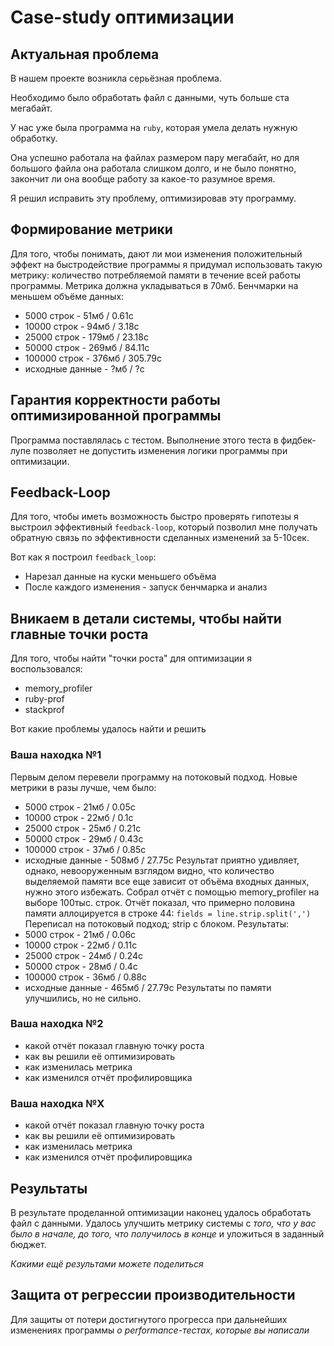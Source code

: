 # Case-study оптимизации

## Актуальная проблема
В нашем проекте возникла серьёзная проблема.

Необходимо было обработать файл с данными, чуть больше ста мегабайт.

У нас уже была программа на `ruby`, которая умела делать нужную обработку.

Она успешно работала на файлах размером пару мегабайт, но для большого файла она работала слишком долго, и не было понятно, закончит ли она вообще работу за какое-то разумное время.

Я решил исправить эту проблему, оптимизировав эту программу.

## Формирование метрики
Для того, чтобы понимать, дают ли мои изменения положительный эффект на быстродействие программы я придумал использовать такую метрику: количество потребляемой памяти в течение всей работы программы. Метрика должна укладываться в 70мб.
Бенчмарки на меньшем объёме данных:

- 5000 строк - 51мб / 0.61с
- 10000 строк - 94мб / 3.18с
- 25000 строк - 179мб / 23.18с
- 50000 строк - 269мб / 84.11с
- 100000 строк - 376мб / 305.79с
- исходные данные - ?мб / ?с

## Гарантия корректности работы оптимизированной программы
Программа поставлялась с тестом. Выполнение этого теста в фидбек-лупе позволяет не допустить изменения логики программы при оптимизации.

## Feedback-Loop
Для того, чтобы иметь возможность быстро проверять гипотезы я выстроил эффективный `feedback-loop`, который позволил мне получать обратную связь по эффективности сделанных изменений за 5-10сек.

Вот как я построил `feedback_loop`:
 - Нарезал данные на куски меньшего объёма
 - После каждого изменения - запуск бенчмарка и анализ

## Вникаем в детали системы, чтобы найти главные точки роста
Для того, чтобы найти "точки роста" для оптимизации я воспользовался:
- memory_profiler
- ruby-prof
- stackprof

Вот какие проблемы удалось найти и решить

### Ваша находка №1
Первым делом перевели программу на потоковый подход. Новые метрики в разы лучше, чем было:
- 5000 строк - 21мб / 0.05с
- 10000 строк - 22мб / 0.1с
- 25000 строк - 25мб / 0.21с
- 50000 строк - 29мб / 0.43с
- 100000 строк - 37мб / 0.85с
- исходные данные - 508мб / 27.75с
Результат приятно удивляет, однако, невооруженным взглядом видно, что количество выделяемой памяти все еще зависит от объёма входных данных, нужно этого избежать.
Собрал отчёт с помощью memory_profiler на выборе 100тыс. строк. Отчёт показал, что примерно половина памяти аллоцируется в строке 44: `fields = line.strip.split(',')` Переписал на потоковый подход; strip с блоком. Результаты:
- 5000 строк - 21мб / 0.06с
- 10000 строк - 22мб / 0.11с
- 25000 строк - 24мб / 0.24с
- 50000 строк - 28мб / 0.4с
- 100000 строк - 36мб / 0.88с
- исходные данные - 465мб / 27.79с
Результаты по памяти улучшились, но не сильно.

### Ваша находка №2
- какой отчёт показал главную точку роста
- как вы решили её оптимизировать
- как изменилась метрика
- как изменился отчёт профилировщика

### Ваша находка №X
- какой отчёт показал главную точку роста
- как вы решили её оптимизировать
- как изменилась метрика
- как изменился отчёт профилировщика

## Результаты
В результате проделанной оптимизации наконец удалось обработать файл с данными.
Удалось улучшить метрику системы с *того, что у вас было в начале, до того, что получилось в конце* и уложиться в заданный бюджет.

*Какими ещё результами можете поделиться*

## Защита от регрессии производительности
Для защиты от потери достигнутого прогресса при дальнейших изменениях программы *о performance-тестах, которые вы написали*
